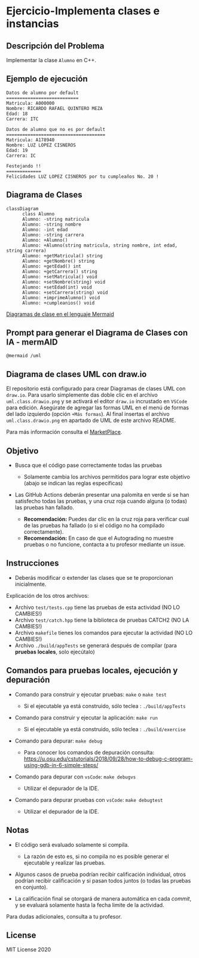 # Ejercicio-Implementa clases e instancias

## Descripción del Problema

Implementar la clase `Alumno` en C++.

## Ejemplo de ejecución
```
Datos de alumno por default
===========================
Matricula: A000000
Nombre: RICARDO RAFAEL QUINTERO MEZA
Edad: 18
Carrera: ITC

Datos de alumno que no es por default
=====================================
Matricula: A178940
Nombre: LUZ LOPEZ CISNEROS
Edad: 19
Carrera: IC

Festejando !!
=============
Felicidades LUZ LOPEZ CISNEROS por tu cumpleaños No. 20 !
```

## Diagrama de Clases

```mermaid
classDiagram
      class Alumno
      Alumno: -string matricula
      Alumno: -string nombre
      Alumno: -int edad
      Alumno: -string carrera
      Alumno: +Alumno()
      Alumno: +Alumno(string matricula, string nombre, int edad, string carrera)
      Alumno: +getMatricula() string
      Alumno: +getNombre() string
      Alumno: +getEdad() int
      Alumno: +getCarrera() string
      Alumno: +setMatricula() void
      Alumno: +setNombre(string) void
      Alumno: +setEdad(int) void
      Alumno: +setCarrera(string) void
      Alumno: +imprimeAlumno() void
      Alumno: +cumpleanios() void
```
[Diagramas de clase en el lenguaje Mermaid](https://mermaid.js.org/syntax/classDiagram.html)

## Prompt para generar el Diagrama de Clases con IA - mermAID
```
@mermaid /uml
```
## Diagrama de clases UML con draw.io

El repositorio está configurado para crear Diagramas de clases UML con ```draw.io```. Para usarlo simplemente das doble clic en el archivo  ```uml.class.drawio.png``` y se activará el editor ```draw.io``` incrustado en ```VSCode``` para edición. Asegúrate de agregar las formas UML en el menú de formas del lado izquierdo (opción ```+Más formas```). Al final insertas el archivo ```uml.class.drawio.png``` en apartado de UML de este archivo README.

Para más información consulta el [MarketPlace](https://marketplace.visualstudio.com/items?itemName=hediet.vscode-drawio).

## Objetivo

- Busca que el código pase correctamente todas las pruebas
   * Solamente cambia los archivos permitidos para lograr este objetivo (abajo se indican las reglas específicas)
   
- Las GitHub Actions deberán presentar una palomita en verde si se han satisfecho todas las pruebas, y una cruz roja cuando alguna (o todas) las pruebas han fallado.
   * **Recomendación:** Puedes dar clic en la cruz roja para verificar cual de las pruebas ha fallado (o si el código no ha compilado correctamente).
   * **Recomendación:** En caso de que el Autograding no muestre pruebas o no funcione, contacta a tu profesor mediante un issue.

## Instrucciones

- Deberás modificar o extender las clases que se te proporcionan inicialmente.

Explicación de los otros archivos:

- Archivo `test/tests.cpp` tiene las pruebas de esta actividad (NO LO CAMBIES!)
- Archivo `test/catch.hpp` tiene la biblioteca de pruebas  CATCH2 (NO LA CAMBIES!)
- Archivo `makefile` tienes los comandos para ejecutar la actividad (NO LO CAMBIES!)
- Archivo  `./build/appTests` se generará después de compilar (para **pruebas locales**, solo ejecútalo)

## Comandos para pruebas locales, ejecución y depuración

- Comando para construir y ejecutar pruebas: `make` o `make test`
    * Si el ejecutable ya está construido, sólo teclea : `./build/appTests`

- Comando para construir y ejecutar la aplicación: `make run` 
    * Si el ejecutable ya está construido, sólo teclea : `./build/exercise`

- Comando para depurar: `make debug`
    * Para conocer los comandos de depuración consulta:
     https://u.osu.edu/cstutorials/2018/09/28/how-to-debug-c-program-using-gdb-in-6-simple-steps/
     
- Comando para depurar con `vsCode`: `make debugvs` 
    * Utilizar el depurador de la IDE.
      
- Comando para depurar pruebas con `vsCode`: `make debugtest` 
    * Utilizar el depurador de la IDE.   

## Notas

- El código será evaluado solamente si compila.
   * La razón de esto es, si no compila no es posible generar el ejecutable y realizar las pruebas.

- Algunos casos de prueba podrían recibir calificación individual, otros podrían recibir calificación y si pasan todos juntos (o todas las pruebas en conjunto).

- La calificación final se otorgará de manera automática en cada *commit*, y se evaluará solamente hasta la fecha limite de la actividad.

Para dudas adicionales, consulta a tu profesor.

## License

MIT License 2020
